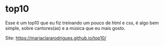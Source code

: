 # top10
Esse é um top10 que eu fiz treinando um pouco de html e css, é algo bem simple, sobre cantores(as) e a música que eu mais gosto.

Site: https://mariaclararodrigues.github.io/top10/

